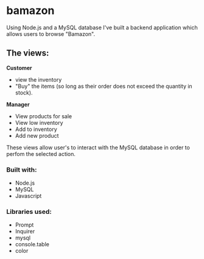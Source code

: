 # bamazon

Using Node.js and a MySQL database I've built a backend application which allows users to browse "Bamazon". 

## The views: 
**Customer** 
 * view the inventory 
 * "Buy" the items (so long as their order does not exceed the quantity in stock). 
 
**Manager**
 * View products for sale
 * View low inventory
 * Add to inventory
 * Add new product

These views allow user's to interact with the MySQL database in order to perfom the selected action. 

### Built with:
* Node.js
* MySQL
* Javascript 

### Libraries used:
* Prompt
* Inquirer
* mysql
* console.table
* color


